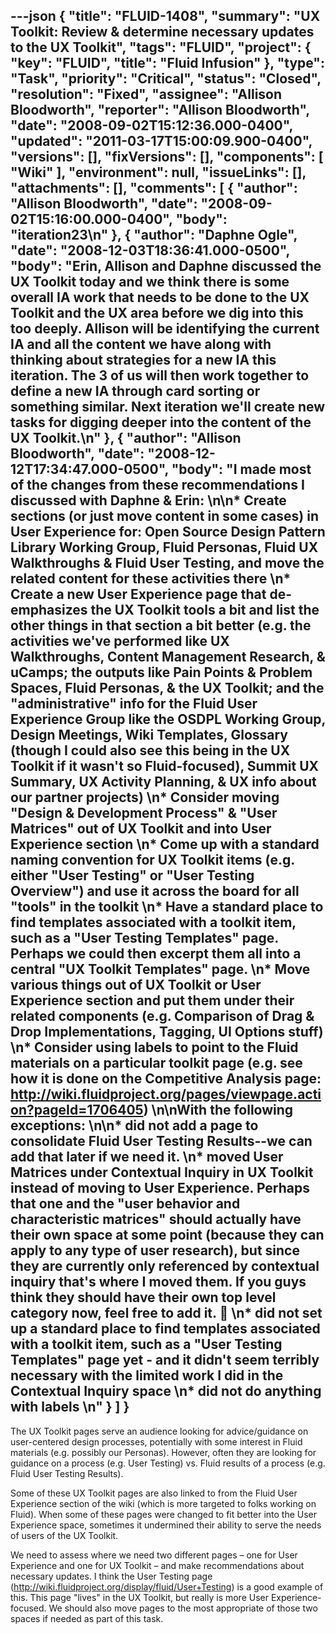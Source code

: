 ---json
{
  "title": "FLUID-1408",
  "summary": "UX Toolkit: Review & determine necessary updates to the UX Toolkit",
  "tags": "FLUID",
  "project": {
    "key": "FLUID",
    "title": "Fluid Infusion"
  },
  "type": "Task",
  "priority": "Critical",
  "status": "Closed",
  "resolution": "Fixed",
  "assignee": "Allison Bloodworth",
  "reporter": "Allison Bloodworth",
  "date": "2008-09-02T15:12:36.000-0400",
  "updated": "2011-03-17T15:00:09.900-0400",
  "versions": [],
  "fixVersions": [],
  "components": [
    "Wiki"
  ],
  "environment": null,
  "issueLinks": [],
  "attachments": [],
  "comments": [
    {
      "author": "Allison Bloodworth",
      "date": "2008-09-02T15:16:00.000-0400",
      "body": "iteration23\n"
    },
    {
      "author": "Daphne Ogle",
      "date": "2008-12-03T18:36:41.000-0500",
      "body": "Erin, Allison and Daphne discussed the UX Toolkit today and we think there is some overall IA work that needs to be done to the UX Toolkit and the UX area before we dig into this too deeply.  Allison will be identifying the current IA and all the content we have along with thinking about strategies for a new IA this iteration.  The 3 of us will then work together to define a new IA through card sorting or something similar.  Next iteration we'll create new tasks for digging deeper into the content of the UX Toolkit.\n"
    },
    {
      "author": "Allison Bloodworth",
      "date": "2008-12-12T17:34:47.000-0500",
      "body": "I made most of the changes from these recommendations I discussed with Daphne & Erin:&#x20;\n\n* Create sections (or just move content in some cases) in User Experience for: Open Source Design Pattern Library Working Group, Fluid Personas, Fluid UX Walkthroughs & Fluid User Testing, and move the related content for these activities there&#x20;\n* Create a new User Experience page that de-emphasizes the UX Toolkit tools a bit and list the other things in that section a bit better (e.g. the activities we've performed like UX Walkthroughs, Content Management Research, & uCamps; the outputs like Pain Points & Problem Spaces, Fluid Personas, & the UX Toolkit; and the \"administrative\" info for the Fluid User Experience Group like the OSDPL Working Group, Design Meetings, Wiki Templates, Glossary (though I could also see this being in the UX Toolkit if it wasn't so Fluid-focused), Summit UX Summary, UX Activity Planning, & UX info about our partner projects)&#x20;\n* Consider moving \"Design & Development Process\" & \"User Matrices\" out of UX Toolkit and into User Experience section&#x20;\n* Come up with a standard naming convention for UX Toolkit items (e.g. either \"User Testing\" or \"User Testing Overview\") and use it across the board for all \"tools\" in the toolkit&#x20;\n* Have a standard place to find templates associated with a toolkit item, such as a \"User Testing Templates\" page. Perhaps we could then excerpt them all into a central \"UX Toolkit Templates\" page.&#x20;\n* Move various things out of UX Toolkit or User Experience section and put them under their related components (e.g. Comparison of Drag & Drop Implementations, Tagging, UI Options stuff)&#x20;\n* Consider using labels to point to the Fluid materials on a particular toolkit page (e.g. see how it is done on the Competitive Analysis page: <http://wiki.fluidproject.org/pages/viewpage.action?pageId=1706405>)&#x20;\n\nWith the following exceptions:&#x20;\n\n* did not add a page to consolidate Fluid User Testing Results--we can add that later if we need it.&#x20;\n* moved User Matrices under Contextual Inquiry in UX Toolkit instead of moving to User Experience. Perhaps that one and the \"user behavior and characteristic matrices\" should actually have their own space at some point (because they can apply to any type of user research), but since they are currently only referenced by contextual inquiry that's where I moved them. If you guys think they should have their own top level category now, feel free to add it. 🙂&#x20;\n* did not set up a standard place to find templates associated with a toolkit item, such as a \"User Testing Templates\" page yet - and it didn't seem terribly necessary with the limited work I did in the Contextual Inquiry space&#x20;\n* did not do anything with labels&#x20;\n"
    }
  ]
}
---
The UX Toolkit pages serve an audience looking for advice/guidance on user-centered design processes, potentially with some interest in Fluid materials (e.g. possibly our Personas). However, often they are looking for guidance on a process (e.g. User Testing) vs. Fluid results of a process (e.g. Fluid User Testing Results).&#x20;

Some of these UX Toolkit pages are also linked to from the Fluid User Experience section of the wiki (which is more targeted to folks working on Fluid). When some of these pages were changed to fit better into the User Experience space, sometimes it undermined their ability to serve the needs of users of the UX Toolkit.&#x20;

We need to assess where we need two different pages – one for User Experience and one for UX Toolkit – and make recommendations about necessary updates. I think the User Testing page (<http://wiki.fluidproject.org/display/fluid/User+Testing>) is a good example of this. This page "lives" in the UX Toolkit, but really is more User Experience-focused. We should also move pages to the most appropriate of those two spaces if needed as part of this task.

        